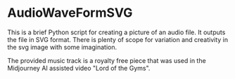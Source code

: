 # AudioWaveFormSVG
This is a brief Python script for creating a picture of an audio file. It outputs the file in SVG format. There is plenty of scope for variation and creativity in the svg image with some imagination.

The provided music track is a royalty free piece that was used in the Midjourney AI assisted video "Lord of the Gyms".
